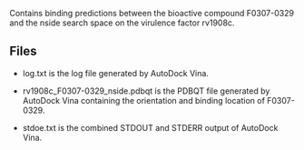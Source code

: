 Contains binding predictions between the bioactive compound F0307-0329 and the nside search space on the virulence factor rv1908c.

## Files

- log.txt is the log file generated by AutoDock Vina.

- rv1908c_F0307-0329_nside.pdbqt is the PDBQT file generated by AutoDock Vina containing the orientation and binding location of F0307-0329.

- stdoe.txt is the combined STDOUT and STDERR output of AutoDock Vina.

